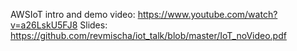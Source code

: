 AWSIoT intro and demo video: https://www.youtube.com/watch?v=a26LskU5FJ8
Slides: https://github.com/revmischa/iot_talk/blob/master/IoT_noVideo.pdf